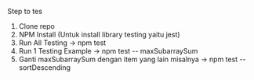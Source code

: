 Step to tes
1. Clone repo
2. NPM Install (Untuk install library testing yaitu jest)
3. Run All Testing -> npm test
4. Run 1 Testing Example -> npm test -- maxSubarraySum
5. Ganti maxSubarraySum dengan item yang lain misalnya -> npm test -- sortDescending
